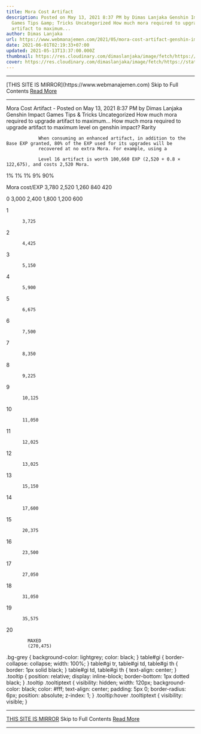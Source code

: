 ```yaml
---
title: Mora Cost Artifact
description: Posted on May 13, 2021 8:37 PM by Dimas Lanjaka Genshin Impact
  Games Tips &amp; Tricks Uncategorized How much mora required to upgrade
  artifact to maximum...
author: Dimas Lanjaka
url: https://www.webmanajemen.com/2021/05/mora-cost-artifact-genshin-impact.html
date: 2021-06-01T02:19:33+07:00
updated: 2021-05-13T13:37:00.000Z
thumbnail: https://res.cloudinary.com/dimaslanjaka/image/fetch/https://static.wikia.nocookie.net/gensin-impact/images/2/2b/Icon_5_Stars.png/revision/latest/scale-to-width-down/63?cb=20201226100736
cover: https://res.cloudinary.com/dimaslanjaka/image/fetch/https://static.wikia.nocookie.net/gensin-impact/images/2/2b/Icon_5_Stars.png/revision/latest/scale-to-width-down/63?cb=20201226100736
---
```


<hr/> [THIS SITE IS MIRROR](https://www.webmanajemen.com) Skip to Full Contents <a href="https://www.webmanajemen.com/2021/05/mora-cost-artifact-genshin-impact.html" rel="follow" class="button" id="read-more">Read More</a> <hr/> Mora Cost Artifact - Posted on May 13, 2021 8:37 PM by Dimas Lanjaka Genshin Impact Games Tips &amp; Tricks Uncategorized How much mora required to upgrade artifact to maximum... How much mora required to upgrade artifact to maximum level on genshin impact?
Rarity
        
          
        
        
          
        
        
          
        
        
          
        
        
          
        
      

                When consuming an enhanced artifact, in addition to the Base EXP granted, 80% of the EXP used for its upgrades will be
                recovered at no extra Mora. For example, using a
                
                Level 16 artifact is worth 100,660 EXP (2,520 + 0.8 × 122,675), and costs 2,520 Mora.
              

          
1%
        1%
        1%
        9%
        90%
      
Mora cost/EXP
        3,780
        2,520
        1,260
        840
        420
      
0
        3,000
        2,400
        1,800
        1,200
        600
      
1
        
          3,725 
2
        
          4,425 
3
        
          5,150 
4
        
          5,900 
5
        
          6,675 

        
      
6
        
          7,500 
7
        
          8,350 
8
        
          9,225 
9
        
          10,125 
10
        
          11,050 
11
        
          12,025 
12
        
          13,025 
13
        
          15,150 

      
14
        
          17,600 
15
        
          20,375 
16
        
          23,500 
17
        
          27,050 

      
18
        
          31,050 
19
        
          35,575 
20
        
          
            MAXED 
            (270,475)
          
        
      
    
  


  


  .bg-grey {
    background-color: lightgrey;
    color: black;
  }
  table#gi {
    border-collapse: collapse;
    width: 100%;
  }
  table#gi tr,
  table#gi td,
  table#gi th {
    border: 1px solid black;
  }
  table#gi td,
  table#gi th {
    text-align: center;
  }
  .tooltip {
    position: relative;
    display: inline-block;
    border-bottom: 1px dotted black;
  }
  .tooltip .tooltiptext {
    visibility: hidden;
    width: 120px;
    background-color: black;
    color: #fff;
    text-align: center;
    padding: 5px 0;
    border-radius: 6px;
    position: absolute;
    z-index: 1;
  }
  .tooltip:hover .tooltiptext {
    visibility: visible;
  } <hr/> [THIS SITE IS MIRROR](https://www.webmanajemen.com) Skip to Full Contents <a href="https://www.webmanajemen.com/2021/05/mora-cost-artifact-genshin-impact.html" rel="follow" class="button" id="read-more">Read More</a> <hr/>